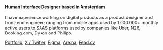#### Human Interface Designer based in Amsterdam

I have experience working on digital products as a product designer and front-end engineer; ranging from mobile apps used by 1.000.000+ monthly active users to SAAS platforms used by companies like Uber, N26, Booking.com, Dyson and Philips.

[Portfolio](https://lorenzodelijser.com), [X / Twitter](https://x.com/lorenzodelijser), [Figma](https://www.figma.com/@lorenzo), [Are.na](https://www.are.na/lorenzo-de-lijser/channels), [Read.cv](https://read.cv/lorenzo)

